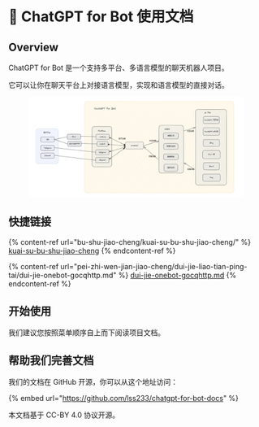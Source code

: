 # 👋 ChatGPT for Bot 使用文档

## Overview

ChatGPT for Bot 是一个支持多平台、多语言模型的聊天机器人项目。

它可以让你在聊天平台上对接语言模型，实现和语言模型的直接对话。

<figure><img src=".gitbook/assets/WNGVV37)W{@W_MZIT60CPNC.png" alt=""><figcaption></figcaption></figure>

## 快捷链接

{% content-ref url="bu-shu-jiao-cheng/kuai-su-bu-shu-jiao-cheng/" %}
[kuai-su-bu-shu-jiao-cheng](bu-shu-jiao-cheng/kuai-su-bu-shu-jiao-cheng/)
{% endcontent-ref %}

{% content-ref url="pei-zhi-wen-jian-jiao-cheng/dui-jie-liao-tian-ping-tai/dui-jie-onebot-gocqhttp.md" %}
[dui-jie-onebot-gocqhttp.md](pei-zhi-wen-jian-jiao-cheng/dui-jie-liao-tian-ping-tai/dui-jie-onebot-gocqhttp.md)
{% endcontent-ref %}

## 开始使用

我们建议您按照菜单顺序自上而下阅读项目文档。

## 帮助我们完善文档

我们的文档在 GitHub 开源，你可以从这个地址访问：

{% embed url="https://github.com/lss233/chatgpt-for-bot-docs" %}

本文档基于 CC-BY 4.0 协议开源。